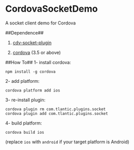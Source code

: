 CordovaSocketDemo
=================

A socket client demo for Cordova


##Dependence##

1. [cdv-socket-plugin](https://github.com/Tlantic/cdv-socket-plugin)

2. [cordova](http://cordova.apache.org/) (3.5 or above)


##How To##
1- install cordova:
```
npm install -g cordova
```
2- add platform:
```
cordova platform add ios
```
3- re-install plugin:
```
cordova plugin rm com.tlantic.plugins.socket
cordova plugin add com.tlantic.plugins.socket
```
4- build platform:
```
cordova build ios
```
(replace `ios` with `android` if your target platform is Android)
